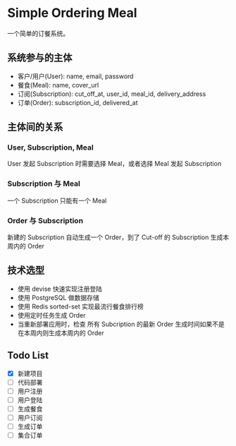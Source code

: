 # Simple Ordering Meal

一个简单的订餐系统。

## 系统参与的主体

- 客户/用户(User): name, email, password
- 餐食(Meal): name, cover_url
- 订阅(Subscription): cut_off_at, user_id, meal_id, delivery_address
- 订单(Order): subscription_id, delivered_at

## 主体间的关系

### User, Subscription, Meal
User 发起  Subscription 时需要选择 Meal，或者选择 Meal 发起  Subscription
### Subscription 与 Meal
一个  Subscription 只能有一个 Meal
### Order 与 Subscription
新建的 Subscription 自动生成一个 Order，到了 Cut-off 的 Subscription 生成本周内的 Order

## 技术选型

- 使用 devise 快速实现注册登陆
- 使用 PostgreSQL 做数据存储
- 使用 Redis sorted-set 实现最流行餐食排行榜
- 使用定时任务生成 Order
- 当重新部署应用时，检查 所有 Subcription 的最新 Order 生成时间如果不是在本周内则生成本周内的 Order

## Todo List

- [x] 新建项目
- [ ] 代码部署
- [ ] 用户注册
- [ ] 用户登陆
- [ ] 生成餐食
- [ ] 用户订阅
- [ ] 生成订单
- [ ] 集合订单
